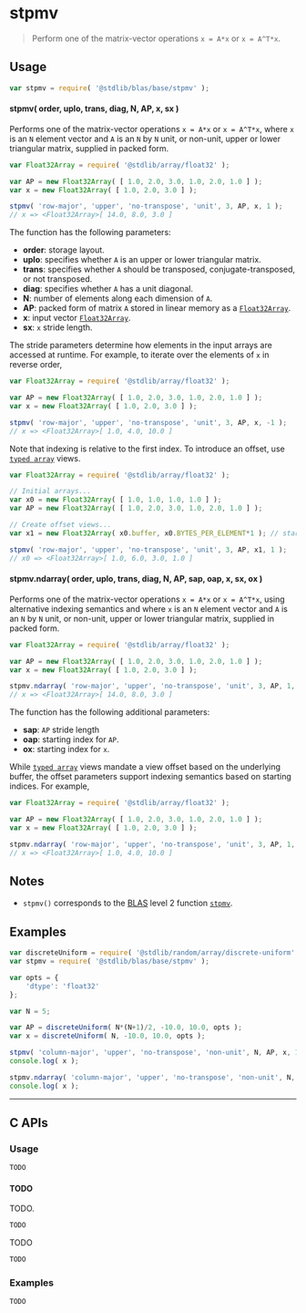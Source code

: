 <!--

@license Apache-2.0

Copyright (c) 2024 The Stdlib Authors.

Licensed under the Apache License, Version 2.0 (the "License");
you may not use this file except in compliance with the License.
You may obtain a copy of the License at

   http://www.apache.org/licenses/LICENSE-2.0

Unless required by applicable law or agreed to in writing, software
distributed under the License is distributed on an "AS IS" BASIS,
WITHOUT WARRANTIES OR CONDITIONS OF ANY KIND, either express or implied.
See the License for the specific language governing permissions and
limitations under the License.

-->

# stpmv

> Perform one of the matrix-vector operations `x = A*x` or `x = A^T*x`.

<section class = "usage">

## Usage

```javascript
var stpmv = require( '@stdlib/blas/base/stpmv' );
```

#### stpmv( order, uplo, trans, diag, N, AP, x, sx )

Performs one of the matrix-vector operations `x = A*x` or `x = A^T*x`, where `x` is an `N` element vector and `A` is an `N` by `N` unit, or non-unit, upper or lower triangular matrix, supplied in packed form.

```javascript
var Float32Array = require( '@stdlib/array/float32' );

var AP = new Float32Array( [ 1.0, 2.0, 3.0, 1.0, 2.0, 1.0 ] );
var x = new Float32Array( [ 1.0, 2.0, 3.0 ] );

stpmv( 'row-major', 'upper', 'no-transpose', 'unit', 3, AP, x, 1 );
// x => <Float32Array>[ 14.0, 8.0, 3.0 ]
```

The function has the following parameters:

-   **order**: storage layout.
-   **uplo**: specifies whether `A` is an upper or lower triangular matrix.
-   **trans**: specifies whether `A` should be transposed, conjugate-transposed, or not transposed.
-   **diag**: specifies whether `A` has a unit diagonal.
-   **N**: number of elements along each dimension of `A`.
-   **AP**: packed form of matrix `A` stored in linear memory as a [`Float32Array`][mdn-float32array].
-   **x**: input vector [`Float32Array`][mdn-float32array].
-   **sx**: `x` stride length.

The stride parameters determine how elements in the input arrays are accessed at runtime. For example, to iterate over the elements of `x` in reverse order,

```javascript
var Float32Array = require( '@stdlib/array/float32' );

var AP = new Float32Array( [ 1.0, 2.0, 3.0, 1.0, 2.0, 1.0 ] );
var x = new Float32Array( [ 1.0, 2.0, 3.0 ] );

stpmv( 'row-major', 'upper', 'no-transpose', 'unit', 3, AP, x, -1 );
// x => <Float32Array>[ 1.0, 4.0, 10.0 ]
```

Note that indexing is relative to the first index. To introduce an offset, use [`typed array`][mdn-typed-array] views.

<!-- eslint-disable stdlib/capitalized-comments -->

```javascript
var Float32Array = require( '@stdlib/array/float32' );

// Initial arrays...
var x0 = new Float32Array( [ 1.0, 1.0, 1.0, 1.0 ] );
var AP = new Float32Array( [ 1.0, 2.0, 3.0, 1.0, 2.0, 1.0 ] );

// Create offset views...
var x1 = new Float32Array( x0.buffer, x0.BYTES_PER_ELEMENT*1 ); // start at 2nd element

stpmv( 'row-major', 'upper', 'no-transpose', 'unit', 3, AP, x1, 1 );
// x0 => <Float32Array>[ 1.0, 6.0, 3.0, 1.0 ]
```

#### stpmv.ndarray( order, uplo, trans, diag, N, AP, sap, oap, x, sx, ox )

Performs one of the matrix-vector operations `x = A*x` or `x = A^T*x`, using alternative indexing semantics and where `x` is an `N` element vector and `A` is an `N` by `N` unit, or non-unit, upper or lower triangular matrix, supplied in packed form.

```javascript
var Float32Array = require( '@stdlib/array/float32' );

var AP = new Float32Array( [ 1.0, 2.0, 3.0, 1.0, 2.0, 1.0 ] );
var x = new Float32Array( [ 1.0, 2.0, 3.0 ] );

stpmv.ndarray( 'row-major', 'upper', 'no-transpose', 'unit', 3, AP, 1, 0, x, 1, 0 );
// x => <Float32Array>[ 14.0, 8.0, 3.0 ]
```

The function has the following additional parameters:

-   **sap**: `AP` stride length
-   **oap**: starting index for `AP`.
-   **ox**: starting index for `x`.

While [`typed array`][mdn-typed-array] views mandate a view offset based on the underlying buffer, the offset parameters support indexing semantics based on starting indices. For example,

```javascript
var Float32Array = require( '@stdlib/array/float32' );

var AP = new Float32Array( [ 1.0, 2.0, 3.0, 1.0, 2.0, 1.0 ] );
var x = new Float32Array( [ 1.0, 2.0, 3.0 ] );

stpmv.ndarray( 'row-major', 'upper', 'no-transpose', 'unit', 3, AP, 1, 0, x, -1, 2 );
// x => <Float32Array>[ 1.0, 4.0, 10.0 ]
```

</section>

<!-- /.usage -->

<section class="notes">

## Notes

-   `stpmv()` corresponds to the [BLAS][blas] level 2 function [`stpmv`][blas-stpmv].

</section>

<!-- /.notes -->

<section class="examples">

## Examples

<!-- eslint no-undef: "error" -->

```javascript
var discreteUniform = require( '@stdlib/random/array/discrete-uniform' );
var stpmv = require( '@stdlib/blas/base/stpmv' );

var opts = {
    'dtype': 'float32'
};

var N = 5;

var AP = discreteUniform( N*(N+1)/2, -10.0, 10.0, opts );
var x = discreteUniform( N, -10.0, 10.0, opts );

stpmv( 'column-major', 'upper', 'no-transpose', 'non-unit', N, AP, x, 1 );
console.log( x );

stpmv.ndarray( 'column-major', 'upper', 'no-transpose', 'non-unit', N, AP, 1, 0, x, 1, 0 );
console.log( x );
```

</section>

<!-- /.examples -->

<!-- C interface documentation. -->

* * *

<section class="c">

## C APIs

<!-- Section to include introductory text. Make sure to keep an empty line after the intro `section` element and another before the `/section` close. -->

<section class="intro">

</section>

<!-- /.intro -->

<!-- C usage documentation. -->

<section class="usage">

### Usage

```c
TODO
```

#### TODO

TODO.

```c
TODO
```

TODO

```c
TODO
```

</section>

<!-- /.usage -->

<!-- C API usage notes. Make sure to keep an empty line after the `section` element and another before the `/section` close. -->

<section class="notes">

</section>

<!-- /.notes -->

<!-- C API usage examples. -->

<section class="examples">

### Examples

```c
TODO
```

</section>

<!-- /.examples -->

</section>

<!-- /.c -->

<!-- Section for related `stdlib` packages. Do not manually edit this section, as it is automatically populated. -->

<section class="related">

</section>

<!-- /.related -->

<!-- Section for all links. Make sure to keep an empty line after the `section` element and another before the `/section` close. -->

<section class="links">

[blas]: http://www.netlib.org/blas

[blas-stpmv]: https://www.netlib.org/lapack/explore-html/db/d62/group__tpmv_ga6258755ec99e51d23b78bd721af38e8f.html#ga6258755ec99e51d23b78bd721af38e8f

[mdn-float32array]: https://developer.mozilla.org/en-US/docs/Web/JavaScript/Reference/Global_Objects/Float32Array

[mdn-typed-array]: https://developer.mozilla.org/en-US/docs/Web/JavaScript/Reference/Global_Objects/TypedArray

</section>

<!-- /.links -->
